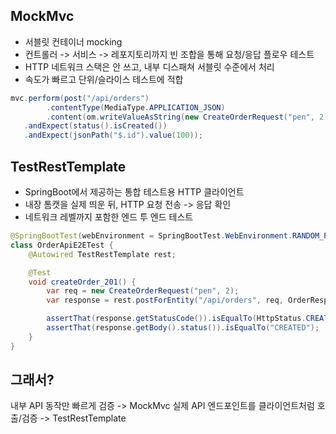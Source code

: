 ## MockMvc
- 서블릿 컨테이너 mocking
- 컨트롤러 -> 서비스 -> 레포지토리까지 빈 조합을 통해 요청/응답 플로우 테스트
- HTTP 네트워크 스택은 안 쓰고, 내부 디스패쳐 서블릿 수준에서 처리
- 속도가 빠르고 단위/슬라이스 테스트에 적합

```java
mvc.perform(post("/api/orders")
        .contentType(MediaType.APPLICATION_JSON)
        .content(om.writeValueAsString(new CreateOrderRequest("pen", 2))))
   .andExpect(status().isCreated())
   .andExpect(jsonPath("$.id").value(100));
```

## TestRestTemplate
- SpringBoot에서 제공하는 통합 테스트용 HTTP 클라이언트
- 내장 톰캣을 실제 띄운 뒤, HTTP 요청 전송 -> 응답 확인
- 네트워크 레벨까지 포함한 엔드 투 엔드 테스트

```java
@SpringBootTest(webEnvironment = SpringBootTest.WebEnvironment.RANDOM_PORT)
class OrderApiE2ETest {
    @Autowired TestRestTemplate rest;

    @Test
    void createOrder_201() {
        var req = new CreateOrderRequest("pen", 2);
        var response = rest.postForEntity("/api/orders", req, OrderResponse.class);

        assertThat(response.getStatusCode()).isEqualTo(HttpStatus.CREATED);
        assertThat(response.getBody().status()).isEqualTo("CREATED");
    }
}
```

## 그래서?

내부 API 동작만 빠르게 검증 -> MockMvc
실제 API 엔드포인트를 클라이언트처럼 호출/검증 -> TestRestTemplate